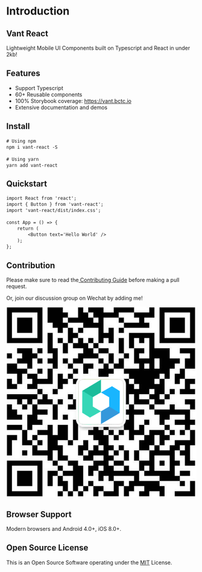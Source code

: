 # Introduction

## **Vant React**

Lightweight Mobile UI Components built on Typescript and React in under 2kb!

## **Features**

* Support Typescript
* 60+ Reusable components
* 100% Storybook coverage: https://vant.bctc.io
* Extensive documentation and demos

## Install

```text
# Using npm
npm i vant-react -S

# Using yarn
yarn add vant-react
```

## Quickstart

```text
import React from 'react';
import { Button } from 'vant-react';
import 'vant-react/dist/index.css';

const App = () => {
    return (
        <Button text='Hello World' />
    );
};
```

## Contribution

Please make sure to read the[ Contributing Guide](https://github.com/mxdi9i7/vant-react/blob/master/CONTRIBUTION.md) before making a pull request.

Or, join our discussion group on Wechat by adding me!

![Wechat QR Code](.gitbook/assets/qr.png)

## Browser Support

Modern browsers and Android 4.0+, iOS 8.0+.

## Open Source License

 This is an Open Source Software operating under the [MIT](https://github.com/mxdi9i7/vant-react/blob/master/LICENSE) License.

